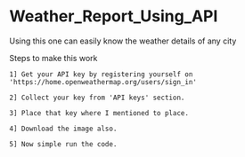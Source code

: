 # Weather_Report_Using_API

Using this one can easily know the weather details of any city

Steps to make this work 
  
    1] Get your API key by registering yourself on 'https://home.openweathermap.org/users/sign_in'
    
    2] Collect your key from 'API keys' section.
    
    3] Place that key where I mentioned to place.
    
    4] Download the image also.
    
    5] Now simple run the code.

